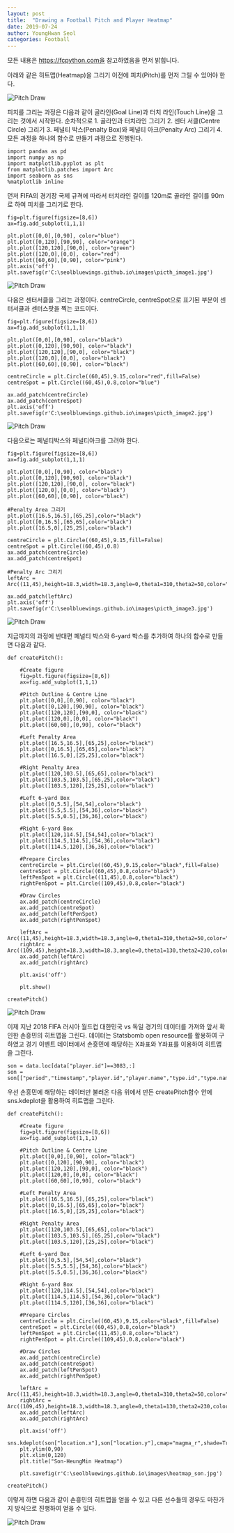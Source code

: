 ```yaml
---
layout: post
title:  "Drawing a Football Pitch and Player Heatmap"
date: 2019-07-24
author: YoungHwan Seol
categories: Football
---
```


모든 내용은 https://fcpython.com을 참고하였음을 먼저 밝힙니다.

아래와 같은 히트맵(Heatmap)을 그리기 이전에 피치(Pitch)를 먼저 그릴 수 있어야 한다.

![Pitch Draw](/images/heatmap_son.jpg)

피치를 그리는 과정은 다음과 같이 골라인(Goal Line)과 터치 라인(Touch Line)을 그리는 것에서 시작한다. 순차적으로 1. 골라인과 터치라인 그리기 2. 센터 서클(Centre Circle) 그리기 3. 페널티 박스(Penalty Box)와 페널티 아크(Penalty Arc) 그리기 4. 모든 과정을 하나의 함수로 만들기 과정으로 진행된다.

~~~
import pandas as pd
import numpy as np
import matplotlib.pyplot as plt
from matplotlib.patches import Arc
import seaborn as sns
%matplotlib inline
~~~

먼저 FIFA의 경기장 국제 규격에 따라서 터치라인 길이를 120m로 골라인 길이를 90m로 하여 피치를 그리기로 한다.
~~~
fig=plt.figure(figsize=[8,6])
ax=fig.add_subplot(1,1,1)

plt.plot([0,0],[0,90], color="blue")
plt.plot([0,120],[90,90], color="orange")
plt.plot([120,120],[90,0], color="green")
plt.plot([120,0],[0,0], color="red")
plt.plot([60,60],[0,90], color="pink")
plt.axis('off')
plt.savefig(r'C:\seolbluewings.github.io\images\picth_image1.jpg')
~~~

![Pitch Draw](/images/picth_image1.jpg)

다음은 센터서클을 그리는 과정이다. centreCircle, centreSpot으로 표기된 부분이 센터서클과 센터스팟을 찍는 코드이다.

~~~
fig=plt.figure(figsize=[8,6])
ax=fig.add_subplot(1,1,1)

plt.plot([0,0],[0,90], color="black")
plt.plot([0,120],[90,90], color="black")
plt.plot([120,120],[90,0], color="black")
plt.plot([120,0],[0,0], color="black")
plt.plot([60,60],[0,90], color="black")

centreCircle = plt.Circle((60,45),9.15,color="red",fill=False)
centreSpot = plt.Circle((60,45),0.8,color="blue")

ax.add_patch(centreCircle)
ax.add_patch(centreSpot)
plt.axis('off')
plt.savefig(r'C:\seolbluewings.github.io\images\picth_image2.jpg')
~~~

![Pitch Draw](/images/picth_image2.jpg)

다음으로는 페널티박스와 페널티아크를 그려야 한다.

~~~
fig=plt.figure(figsize=[8,6])
ax=fig.add_subplot(1,1,1)

plt.plot([0,0],[0,90], color="black")
plt.plot([0,120],[90,90], color="black")
plt.plot([120,120],[90,0], color="black")
plt.plot([120,0],[0,0], color="black")
plt.plot([60,60],[0,90], color="black")

#Penalty Area 그리기
plt.plot([16.5,16.5],[65,25],color="black")
plt.plot([0,16.5],[65,65],color="black")
plt.plot([16.5,0],[25,25],color="black")

centreCircle = plt.Circle((60,45),9.15,fill=False)
centreSpot = plt.Circle((60,45),0.8)
ax.add_patch(centreCircle)
ax.add_patch(centreSpot)

#Penalty Arc 그리기
leftArc = Arc((11,45),height=18.3,width=18.3,angle=0,theta1=310,theta2=50,color="red")

ax.add_patch(leftArc)
plt.axis('off')
plt.savefig(r'C:\seolbluewings.github.io\images\picth_image3.jpg')
~~~

![Pitch Draw](/images/picth_image3.jpg)

지금까지의 과정에 반대편 페널티 박스와 6-yard 박스를 추가하여 하나의 함수로 만들면 다음과 같다.

~~~
def createPitch():
    
    #Create figure
    fig=plt.figure(figsize=[8,6])
    ax=fig.add_subplot(1,1,1)

    #Pitch Outline & Centre Line
    plt.plot([0,0],[0,90], color="black")
    plt.plot([0,120],[90,90], color="black")
    plt.plot([120,120],[90,0], color="black")
    plt.plot([120,0],[0,0], color="black")
    plt.plot([60,60],[0,90], color="black")
    
    #Left Penalty Area
    plt.plot([16.5,16.5],[65,25],color="black")
    plt.plot([0,16.5],[65,65],color="black")
    plt.plot([16.5,0],[25,25],color="black")
    
    #Right Penalty Area
    plt.plot([120,103.5],[65,65],color="black")
    plt.plot([103.5,103.5],[65,25],color="black")
    plt.plot([103.5,120],[25,25],color="black")
    
    #Left 6-yard Box
    plt.plot([0,5.5],[54,54],color="black")
    plt.plot([5.5,5.5],[54,36],color="black")
    plt.plot([5.5,0.5],[36,36],color="black")
    
    #Right 6-yard Box
    plt.plot([120,114.5],[54,54],color="black")
    plt.plot([114.5,114.5],[54,36],color="black")
    plt.plot([114.5,120],[36,36],color="black")
    
    #Prepare Circles
    centreCircle = plt.Circle((60,45),9.15,color="black",fill=False)
    centreSpot = plt.Circle((60,45),0.8,color="black")
    leftPenSpot = plt.Circle((11,45),0.8,color="black")
    rightPenSpot = plt.Circle((109,45),0.8,color="black")
    
    #Draw Circles
    ax.add_patch(centreCircle)
    ax.add_patch(centreSpot)
    ax.add_patch(leftPenSpot)
    ax.add_patch(rightPenSpot)
    
    leftArc = Arc((11,45),height=18.3,width=18.3,angle=0,theta1=310,theta2=50,color="black")
    rightArc = Arc((109,45),height=18.3,width=18.3,angle=0,theta1=130,theta2=230,color="black")
    ax.add_patch(leftArc)
    ax.add_patch(rightArc)
    
    plt.axis('off')
    
    plt.show()
    
createPitch()
~~~

![Pitch Draw](/images/picth_image4.jpg)

이제 지난 2018 FIFA 러시아 월드컵 대한민국 vs 독일 경기의 데이터를 가져와 앞서 확인한 손흥민의 히트맵을 그린다. 데이터는 Statsbomb open resource를 활용하여 구하였고 경기 이벤트 데이터에서 손흥민에 해당하는 X좌표와 Y좌표를 이용하여 히트맵을 그린다.

~~~
son = data.loc[data["player.id"]==3083,:]
son = son[["period","timestamp","player.id","player.name","type.id","type.name","location.x","location.y"]]
~~~

우선 손흥민에 해당하는 데이터만 불러온 다음 위에서 만든 createPitch함수 안에 sns.kdeplot을 활용하여 히트맵을 그린다. 

~~~
def createPitch():
    
    #Create figure
    fig=plt.figure(figsize=[8,6])
    ax=fig.add_subplot(1,1,1)

    #Pitch Outline & Centre Line
    plt.plot([0,0],[0,90], color="black")
    plt.plot([0,120],[90,90], color="black")
    plt.plot([120,120],[90,0], color="black")
    plt.plot([120,0],[0,0], color="black")
    plt.plot([60,60],[0,90], color="black")
    
    #Left Penalty Area
    plt.plot([16.5,16.5],[65,25],color="black")
    plt.plot([0,16.5],[65,65],color="black")
    plt.plot([16.5,0],[25,25],color="black")
    
    #Right Penalty Area
    plt.plot([120,103.5],[65,65],color="black")
    plt.plot([103.5,103.5],[65,25],color="black")
    plt.plot([103.5,120],[25,25],color="black")
    
    #Left 6-yard Box
    plt.plot([0,5.5],[54,54],color="black")
    plt.plot([5.5,5.5],[54,36],color="black")
    plt.plot([5.5,0.5],[36,36],color="black")
    
    #Right 6-yard Box
    plt.plot([120,114.5],[54,54],color="black")
    plt.plot([114.5,114.5],[54,36],color="black")
    plt.plot([114.5,120],[36,36],color="black")
    
    #Prepare Circles
    centreCircle = plt.Circle((60,45),9.15,color="black",fill=False)
    centreSpot = plt.Circle((60,45),0.8,color="black")
    leftPenSpot = plt.Circle((11,45),0.8,color="black")
    rightPenSpot = plt.Circle((109,45),0.8,color="black")
    
    #Draw Circles
    ax.add_patch(centreCircle)
    ax.add_patch(centreSpot)
    ax.add_patch(leftPenSpot)
    ax.add_patch(rightPenSpot)
    
    leftArc = Arc((11,45),height=18.3,width=18.3,angle=0,theta1=310,theta2=50,color="black")
    rightArc = Arc((109,45),height=18.3,width=18.3,angle=0,theta1=130,theta2=230,color="black")
    ax.add_patch(leftArc)
    ax.add_patch(rightArc)
    
    plt.axis('off')
    sns.kdeplot(son["location.x"],son["location.y"],cmap="magma_r",shade=True,n_levels=30)
    plt.ylim(0,90)
    plt.xlim(0,120)
    plt.title("Son-HeungMin Heatmap")
    
    plt.savefig(r'C:\seolbluewings.github.io\images\heatmap_son.jpg')
    
createPitch()
~~~

이렇게 하면 다음과 같이 손흥민의 히트맵을 얻을 수 있고 다른 선수들의 경우도 마찬가지 방식으로 진행하여 얻을 수 있다.

![Pitch Draw](/images/heatmap_son.jpg)

